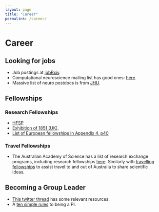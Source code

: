 ```yaml
---
layout: page
title: "Career"
permalink: /career/
---
```


# Career

## Looking for jobs

- Job postings at [jobRxiv](https://jobrxiv.org).
- Computational neuroscience mailing list has good ones: [here](http://www.tnb.ua.ac.be/mailman/listinfo/comp-neuro).
- Massive list of neuro postdocs is from [JHU](https://research.jhu.edu/rdt/funding-opportunities/postdoctoral/).

## Fellowships

### Research Fellowships

- [HFSP](https://www.hfsp.org/funding/hfsp-funding/postdoctoral-fellowships)
- [Exhibition of 1851 (UK)](https://www.royalcommission1851.org/awards/).
- [List of European fellowships in Appendix 4, p40](https://www.scienceeurope.org/media/r35nwieu/20160922-survey-postdocs-final.pdf)

### Travel Fellowships

- The Australian Academy of Science has a list of research exchange programs, including research fellowships [here](https://www.science.org.au/opportunities/travel/grants-and-exchange).
Similarly with [travelling fellowships](https://www.science.org.au/opportunities/travel/travelling-fellowships) to assist travel to and out of Australia to share scientific ideas.

## Becoming a Group Leader

- [This twitter thread](https://twitter.com/tangming2005/status/1619350840174682112?s=20) has some relevant resources.
- A [ten simple rules](https://journals.plos.org/ploscompbiol/article?id=10.1371/journal.pcbi.1007448) to being a PI.
